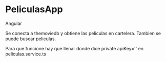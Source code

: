 # PeliculasApp 

Angular

Se conecta a themoviedb y obtiene las peliculas en cartelera. Tambien se puede buscar peliculas.

Para que funcione hay que llenar donde dice  private apiKey='' en peliculas.service.ts